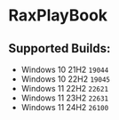 # RaxPlayBook

## Supported Builds:
- Windows 10 21H2 `19044`
- Windows 10 22H2 `19045`
- Windows 11 22H2 `22621`
- Windows 11 23H2 `22631`
- Windows 11 24H2 `26100`
